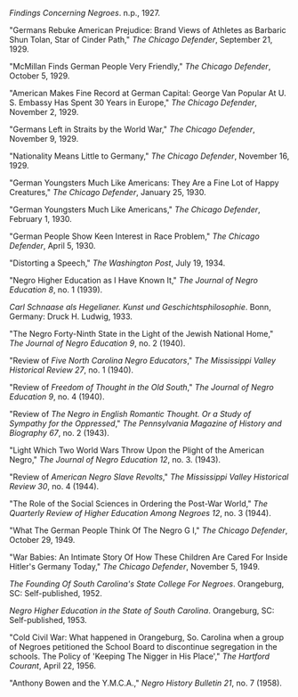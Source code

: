 *Findings Concerning Negroes*. n.p., 1927.

"Germans Rebuke American Prejudice: Brand Views of Athletes as Barbaric Shun Tolan, Star of Cinder Path," *The Chicago Defender*, September 21, 1929.

"McMillan Finds German People Very Friendly," *The Chicago Defender*, October 5, 1929.

"American Makes Fine Record at German Capital: George Van Popular At U. S. Embassy Has Spent 30 Years in Europe," *The Chicago Defender*, November 2, 1929.

"Germans Left in Straits by the World War," *The Chicago Defender*, November 9, 1929.

"Nationality Means Little to Germany," *The Chicago Defender*, November 16, 1929. 

"German Youngsters Much Like Americans: They Are a Fine Lot of Happy Creatures," *The Chicago Defender*, January 25, 1930. 

"German Youngsters Much Like Americans," *The Chicago Defender*, February 1, 1930. 

"German People Show Keen Interest in Race Problem," *The Chicago Defender*, April 5, 1930. 

"Distorting a Speech," *The Washington Post*, July 19, 1934. 

"Negro Higher Education as I Have Known It," *The Journal of Negro Education 8*, no. 1 (1939). 

*Carl Schnaase als Hegelianer. Kunst und Geschichtsphilosophie*. Bonn, Germany: Druck H. Ludwig, 1933.

"The Negro Forty-Ninth State in the Light of the Jewish National Home," *The Journal of Negro Education 9*, no. 2 (1940).

"Review of *Five North Carolina Negro Educators*," *The Mississippi Valley Historical Review 27*, no. 1 (1940).

"Review of *Freedom of Thought in the Old South*," *The Journal of Negro Education 9*, no. 4 (1940).

"Review of *The Negro in English Romantic Thought. Or a Study of Sympathy for the Oppressed*," *The Pennsylvania Magazine of History and Biography 67*, no. 2 (1943).

"Light Which Two World Wars Throw Upon the Plight of the American Negro," *The Journal of Negro Education 12*, no. 3. (1943).

"Review of *American Negro Slave Revolts*," *The Mississippi Valley Historical Review 30*, no. 4 (1944).

"The Role of the Social Sciences in Ordering the Post-War World," *The Quarterly Review of Higher Education Among Negroes 12*, no. 3 (1944).

"What The German People Think Of The Negro G I," *The Chicago Defender*, October 29, 1949.

"War Babies: An Intimate Story Of How These Children Are Cared For Inside Hitler's Germany Today," *The Chicago Defender*, November 5, 1949.

*The Founding Of South Carolina's State College For Negroes*. Orangeburg, SC: Self-published, 1952.

*Negro Higher Education in the State of South Carolina*. Orangeburg, SC: Self-published, 1953.

"Cold Civil War: What happened in Orangeburg, So. Carolina when a group of Negroes petitioned the School Board to discontinue segregation in the schools. The Policy of 'Keeping The Nigger in His Place'," *The Hartford Courant*, April 22, 1956. 

"Anthony Bowen and the Y.M.C.A.," *Negro History Bulletin 21*, no. 7 (1958).

